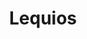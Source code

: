 --- 
title: "Lequios"
publishdate: "2019-2-15T16:48:46+02:00"
src: "https://365manga.net/manga/lequios"
image: "https://data.365manga.net/images/thumbnails/30532-lequios.jpg"
description: " There is a strange figure floating in the air in Okinawa, that is disintegrating hellfire missiles from US helicopters. Experts from different disciplines and organizations have gathered to figure out what's going on."
---
